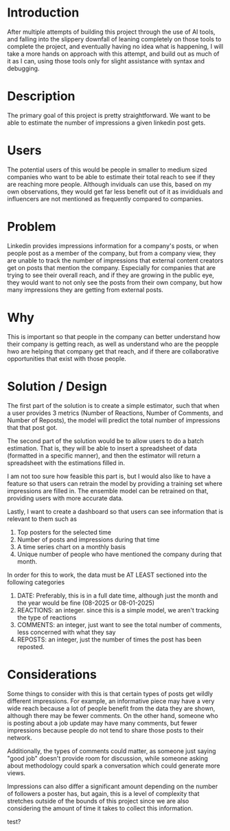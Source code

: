 # Introduction
After multiple attempts of building this project through the use of AI tools, and falling into the slippery downfall of leaning completely on those tools to complete the project, and eventually having no idea what is happening, I will take a more hands on approach with this attempt, and build out as much of it as I can, using those tools only for slight assistance with syntax and debugging. 

# Description
The primary goal of this project is pretty straightforward. We want to be able to estimate the number of impressions a given linkedin post gets. 

# Users
The potential users of this would be people in smaller to medium sized companies who want to be able to estimate their total reach to see if they are reaching more people. Although inviduals can use this, based on my own observations, they would get far less benefit out of it as invididuals and influencers are not mentioned as frequently compared to companies. 

# Problem
Linkedin provides impressions information for a company's posts, or when people post as a member of the company, but from a company view, they are unable to track the number of impressions that external content creators get on posts that mention the company. Especially for companies that are trying to see their overall reach, and if they are growing in the public eye, they would want to not only see the posts from their own company, but how many impressions they are getting from external posts. 

# Why
This is important so that people in the company can better understand how their company is getting reach, as well as understand who are the peopple hwo are helping that company get that reach, and if there are collaborative opportunities that exist with those people. 

# Solution / Design
The first part of the solution is to create a simple estimator, such that when a user provides 3 metrics (Number of Reactions, Number of Comments, and Number of Reposts), the model will predict the total number of impressions that that post got. 

The second part of the solution would be to allow users to do a batch estimation. That is, they will be able to insert a spreadsheet of data (formatted in a specific manner), and then the estimator will return a spreadsheet with the estimations filled in. 

I am not too sure how feasible this part is, but I would also like to have a feature so that users can retrain the model by providing a training set where impressions are filled in. The ensemble model can be retrained on that, providing users with more accurate data. 

Lastly, I want to create a dashboard so that users can see information that is relevant to them such as
1. Top posters for the selected time
2. Number of posts and impressions during that time 
3. A time series chart on a monthly basis 
4. Unique number of people who have mentioned the company during that month. 

In order for this to work, the data must be AT LEAST sectioned into the following categories
1. DATE: Preferably, this is in a full date time, although just the month and the year would be fine (08-2025 or 08-01-2025)
2. REACTIONS: an integer. since this is a simple model, we aren't tracking the type of reactions
3. COMMENTS: an integer, just want to see the total number of comments, less concerned with what they say
4. REPOSTS: an integer, just the number of times the post has been reposted. 

# Considerations
Some things to consider with this is that certain types of posts get wildly different impressions. For example, an informative piece may have a very wide reach because a lot of people benefit from the data they are shown, although there may be fewer comments. On the other hand, someone who is posting about a job update may have many comments, but fewer impressions because people do not tend to share those posts to their network. 

Additionally, the types of comments could matter, as someone just saying "good job" doesn't provide room for discussion, while someone asking about methodology could spark a conversation which could generate more views.

Impressions can also differ a significant amount depending on the number of followers a poster has, but again, this is a level of complexity that stretches outside of the bounds of this project since we are also considering the amount of time it takes to collect this information. 


test?